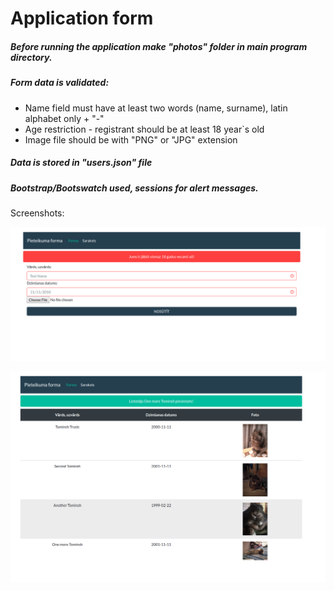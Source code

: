 # Application form

##### Before running the application make "photos" folder in main program directory.

##### Form data is validated:

- Name field must have at least two words (name, surname), latin alphabet only + "-"
- Age restriction - registrant should be at least 18 year`s old  
- Image file should be with "PNG" or "JPG" extension 


##### Data is stored in "users.json" file


##### Bootstrap/Bootswatch used, sessions for alert messages. 


Screenshots:

![Form](includes/screenshots/forma.png)

![List](includes/screenshots/list.png)
